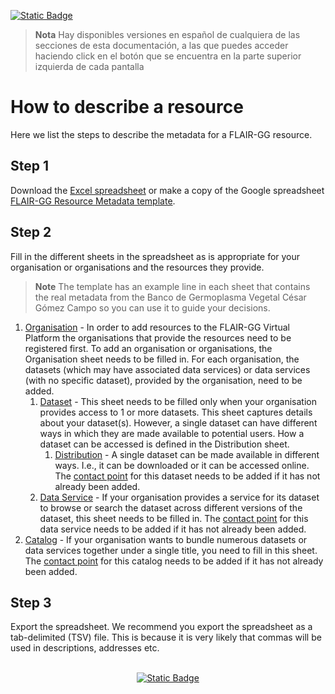 [![Static Badge](https://img.shields.io/badge/lang-es-yellow?style=plastic)](./Es%20Documentation/README.es.md)


> **Nota** Hay disponibles versiones en español de cualquiera de las secciones de esta documentación, a las que puedes acceder haciendo click en el botón que se encuentra en la parte superior izquierda de cada pantalla

# How to describe a resource
Here we list the steps to describe the metadata for a FLAIR-GG resource.

## Step 1
Download the [Excel spreadsheet](./FLAIR-GG%20Resource%20Metadata%20Template.xlsx) or make a copy of the Google spreadsheet
[FLAIR-GG Resource Metadata template](https://docs.google.com/spreadsheets/d/1hHY6DmIrxGKTJbxrskprdvO-BiaxS8MZ/edit?usp=sharing&ouid=107877758444685576540&rtpof=true&sd=true).

## Step 2
Fill in the different sheets in the spreadsheet as is appropriate for your organisation or organisations and the resources
they provide.
> **Note** The template has an example line in each sheet that contains the real metadata from the Banco de Germoplasma Vegetal César Gómez Campo so you can use it to guide your decisions.


1. [Organisation](./En%20Documentation/Organisation.md) - In order to add resources to the FLAIR-GG Virtual Platform the organisations that provide
the resources need to be registered first. To add an organisation or organisations, the Organisation sheet needs to be 
filled in. For each organisation, the datasets (which may have associated
data services) or data services (with no specific dataset), provided by the organisation, need to be added.   
   1. [Dataset](./En%20Documentation/Dataset.md) - This sheet needs to be filled only when your organisation provides access to 1 or more datasets. 
   This sheet captures details about your dataset(s). However, a single dataset can have different ways in which they 
   are made available to potential users. How a dataset can be accessed is defined in the Distribution sheet.
      1. [Distribution](./En%20Documentation/Distribution.md) - A single dataset can be made available in different ways. I.e., it can be downloaded or
      it can be accessed online.
   The [contact point](./En%20Documentation/ContactPoint.md) for this dataset needs to be added if it has not already been added.
   2. [Data Service](./En%20Documentation/DataService.md) - If your organisation provides a service for its dataset to browse or search the 
   dataset across different versions of the dataset, this sheet needs to be filled in. The [contact point](./En%20Documentation/ContactPoint.md) for
   this data service needs to be added if it has not already been added.
2. [Catalog](./En%20Documentation/Catalog.md) - If your organisation wants to bundle numerous datasets or data services together under a single title, you need to fill in this sheet. The [contact point](./En%20Documentation/ContactPoint.md) for this 
catalog needs to be added if it has not already been added.


## Step 3
Export the spreadsheet. We recommend you export the spreadsheet as a tab-delimited (TSV) file. This is because it is very likely
that commas will be used in descriptions, addresses etc. 
<br />
<br />


<div align="center">

<a href="">[![Static Badge](https://img.shields.io/badge/Next%20Sheet-Organisation-green?style=for-the-badge)](./En%20Documentation/Organisation.md)</a>
</div>



